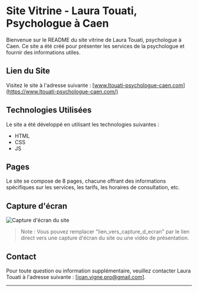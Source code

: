 # Site Vitrine - Laura Touati, Psychologue à Caen

Bienvenue sur le README du site vitrine de Laura Touati, psychologue à Caen. Ce site a été créé pour présenter les services de la psychologue et fournir des informations utiles.

## Lien du Site

Visitez le site à l'adresse suivante : [www.ltouati-psychologue-caen.com](https://www.ltouati-psychologue-caen.com/)

## Technologies Utilisées

Le site a été développé en utilisant les technologies suivantes :

- HTML
- CSS
- JS

## Pages

Le site se compose de 8 pages, chacune offrant des informations spécifiques sur les services, les tarifs, les horaires de consultation, etc.

## Capture d'écran

![Capture d'écran du site](lien_vers_capture_d_ecran)

> Note : Vous pouvez remplacer "lien_vers_capture_d_ecran" par le lien direct vers une capture d'écran du site ou une vidéo de présentation.

## Contact

Pour toute question ou information supplémentaire, veuillez contacter Laura Touati à l'adresse suivante : [joan.vigne.pro@gmail.com].

---
